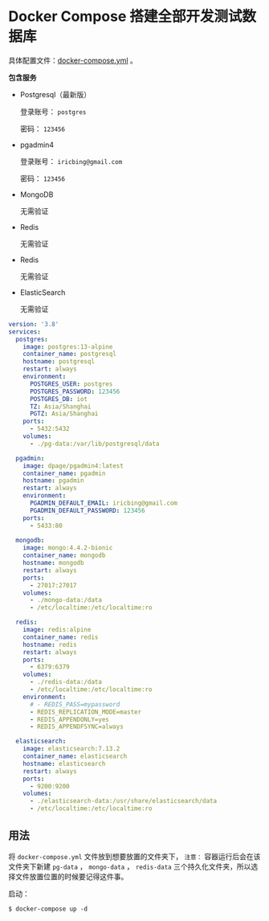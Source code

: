 # Docker Compose 搭建全部开发测试数据库

具体配置文件：[docker-compose.yml](assets/files/docker-compose.yml) 。

**包含服务**

* Postgresql（最新版） 

  登录账号： `postgres`

  密码： `123456`

* pgadmin4

  登录账号： `iricbing@gmail.com`

  密码： `123456`

* MongoDB 

  无需验证

* Redis 

  无需验证

* Redis 

  无需验证

* ElasticSearch 

  无需验证

```yml
version: '3.8'
services:
  postgres:
    image: postgres:13-alpine
    container_name: postgresql
    hostname: postgresql
    restart: always
    environment:
      POSTGRES_USER: postgres
      POSTGRES_PASSWORD: 123456
      POSTGRES_DB: iot
      TZ: Asia/Shanghai
      PGTZ: Asia/Shanghai
    ports:
      - 5432:5432
    volumes:
      - ./pg-data:/var/lib/postgresql/data

  pgadmin:
    image: dpage/pgadmin4:latest
    container_name: pgadmin
    hostname: pgadmin
    restart: always
    environment: 
      PGADMIN_DEFAULT_EMAIL: iricbing@gmail.com
      PGADMIN_DEFAULT_PASSWORD: 123456
    ports:
      - 5433:80
      
  mongodb:
    image: mongo:4.4.2-bionic
    container_name: mongodb
    hostname: mongodb
    restart: always
    ports:
      - 27017:27017
    volumes:
      - ./mongo-data:/data
      - /etc/localtime:/etc/localtime:ro

  redis:
    image: redis:alpine
    container_name: redis
    hostname: redis
    restart: always
    ports:
      - 6379:6379
    volumes:
      - ./redis-data:/data
      - /etc/localtime:/etc/localtime:ro
    environment:
      # - REDIS_PASS=mypassword
      - REDIS_REPLICATION_MODE=master
      - REDIS_APPENDONLY=yes
      - REDIS_APPENDFSYNC=always

  elasticsearch:
    image: elasticsearch:7.13.2
    container_name: elasticsearch
    hostname: elasticsearch
    restart: always
    ports:
      - 9200:9200
    volumes:
      - ./elasticsearch-data:/usr/share/elasticsearch/data
      - /etc/localtime:/etc/localtime:ro
```

## 用法

将 `docker-compose.yml` 文件放到想要放置的文件夹下， `注意：` 容器运行后会在该文件夹下新建 `pg-data` ， `mongo-data` ， `redis-data` 三个持久化文件夹，所以选择文件放置位置的时候要记得这件事。

启动：

```shell
$ docker-compose up -d
```
